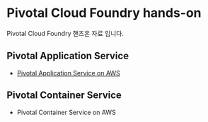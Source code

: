 # Pivotal Cloud Foundry hands-on
Pivotal Cloud Foundry 핸즈온 자료 입니다.

## Pivotal Application Service
* [Pivotal Application Service on AWS](/pivotal-application-service/getting-started-pas.md)

## Pivotal Container Service
* Pivotal Container Service on AWS
